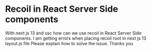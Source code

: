 
# Recoil in React Server Side components

With next js 13 and ssc how can we use recoil in React Server Side components.
I am getting errors when placing recoil root in next js 13 layout.js file
Please explain how to solve the issue. Thanks you

        